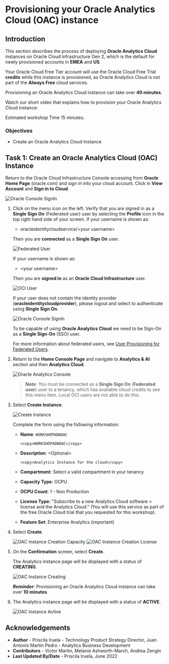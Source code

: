 # Provisioning your Oracle Analytics Cloud (OAC) instance

## Introduction

This section describes the process of deploying **Oracle Analytics Cloud** instances on Oracle Cloud Infrastructure Gen 2, which is the default for newly provisioned accounts in **EMEA** and **US**.

Your Oracle Cloud Free Tier account will use the Oracle Cloud Free Trial **credits** while this instance is provisioned, as Oracle Analytics Cloud is not part of the **Always Free** cloud services.

Provisioning an Oracle Analytics Cloud instance can take over **40 minutes**.

Watch our short video that explains how to provision your Oracle Analytics Cloud instance:

[](youtube:ZAqXlhivQCg)

Estimated workshop Time 15 minutes.

### Objectives
- Create an Oracle Analytics Cloud Instance

## Task 1: Create an Oracle Analytics Cloud (OAC) Instance

Return to the Oracle Cloud Infrastructure Console accessing from **Oracle Home Page** (oracle.com) and sign in into your cloud account.
Click in **View Account** and **Sign in to Cloud**.

![Oracle Console SignIn](./images/cloud-signin.png)

1. Click on the menu icon on the left. Verify that you are signed in as a **Single Sign On** (Federated user) user by selecting the **Profile** icon in the top right hand side of your screen. If your username is shown as:

    - oracleidentitycloudservice/&lt;your username&gt;
    
    Then you are **connected** as a **Single Sign On** user.

    ![Federated User](./images/federated-user.png)

    If your username is shown as:

    -  &lt;your username&gt;
    
    Then you are **signed in** as an **Oracle Cloud Infrastructure** user.

    ![OCI User](./images/oci-user.png)

    If your user does not contain the identity provider (**oracleidentitycloudprovider**), please logout and select to authenticate
    using **Single Sign On**.

    ![Oracle Console SignIn](./images/console-signin.png)

    To be capable of using **Oracle Analytics Cloud** we need to be Sign-On as a **Single Sign-On** (SSO) user.

    For more information about federated users, see [User Provisioning for Federated Users](https://docs.cloud.oracle.com/en-us/iaas/Content/Identity/Tasks/usingscim.htm).

2. Return to the **Home Console Page** and navigate to **Analytics & AI** section and then **Analytics Cloud**.

    ![Oracle Analytics Console](https://oracle-livelabs.github.io/common/images/console/analytics-oac.png " ")

    > **Note**: You must be connected as a **Single Sign On** (**Federated user**) user to a tenancy, which has available cloud credits to see this menu item. Local OCI users are not able to do this.

3. Select **Create Instance**.

    ![Create Instance](./images/create-oac-instance.png)

    Complete the form using the following information:
    
    - **Name**: `WORKSHOPADWOAC`
        ```
        <copy>WORKSHOPADWOAC</copy>
        ```
    - **Description**: &lt;Optional&gt;
        ```
        <copy>Analytics Instance for the cloud</copy>
        ```
    - **Compartment**: Select a valid compartment in your tenancy

    - **Capacity Type**: OCPU

    - **OCPU Count**: 1 - Non Production

    - **License Type**: "Subscribe to a new Analytics Cloud software > license and the Analytics Cloud." (You will use this service as part of the free Oracle Cloud trial that you requested for this workshop).

    - **Feature Set**: Enterprise Analytics (important)

4. Select **Create**.

    ![OAC Instance Creation Capacity](./images/oac-creation-details-capacity.png)
    ![OAC Instance Creation License](./images/oac-creation-details-license.png)

5. On the **Confirmation** screen, select **Create**.

    The Analytics instance page will be displayed with a status of **CREATING**.

    ![OAC Instance Creating](./images/oac-creating.png)

    ***Reminder***: Provisioning an Oracle Analytics Cloud instance can take over **10 minutes**.

6. The Analytics instance page will be displayed with a status of **ACTIVE**.

    ![OAC Instance Active](./images/oac-active.png)


## **Acknowledgements**

- **Author** - Priscila Iruela - Technology Product Strategy Director, Juan Antonio Martin Pedro - Analytics Business Development
- **Contributors** - Victor Martin, Melanie Ashworth-March, Andrea Zengin
- **Last Updated By/Date** - Priscila Iruela, June 2022